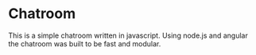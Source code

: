 # Chatroom

This is a simple chatroom written in javascript. Using node.js and angular the chatroom was built to be fast and modular.

